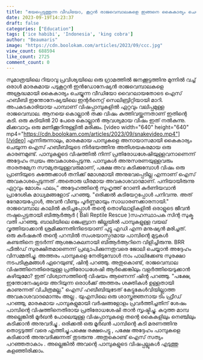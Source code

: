 ```yaml
---
title: "ഭയപ്പെടുത്തുന്ന വീഡിയോ, കൂറ്റൻ രാജവെമ്പാലകളെ ഇങ്ങനെ കൈകാര്യം ചെയുന്ന വീഡിയോ കണ്ടിട്ടില്ല"
date: 2023-09-19T14:23:37
draft: false
categories: ["Education"]
tags: ['ice habibi', 'Indonesia', 'king cobra']
author: "Beaumaris"
image: "https://cdn.boolokam.com/articles/2023/09/ccc.jpg"
view_count: 688594
like_count: 2725
comment_count: 0
---
```


സുമാത്രയിലെ റിയാവു പ്രവിശ്യയിലെ ഒരു ഗ്രാമത്തിൽ ജനക്കൂട്ടത്തിനു മുന്നിൽ വച്ച് ഒരാൾ മാരകമായ പടുകൂറ്റൻ ഇൻഡോനേഷ്യൻ രാജവെമ്പാലകളെ അശ്രദ്ധമായി കൈകാര്യം ചെയ്യുന്ന വീഡിയോ വൈറലായതോടെ ഐസ് ഹബീബി ഇന്തോനേഷ്യയിലെ ഇന്റർനെറ്റ് സെലിബ്രിറ്റിയായി മാറി. അപകടകാരിയായ പാമ്പാണ് വിഷപ്പാമ്പുകളിൽ ഏറ്റവും വലിപ്പമുള്ള രാജവെമ്പാല. ആനയെ കൊല്ലാൻ തക്ക വിഷം കുത്തിവയ്ക്കുന്നതാണ് ഇതിന്റെ കടി. ഒരു കടിയിൽ 20 പേരെ കൊല്ലാൻ ആവശ്യമായ വിഷം ഇത് നൽകുന്നു. മിക്കവാറും ഒരു മണിക്കൂറിനുള്ളിൽ മരിക്കും. [video width="640" height="640" mp4="https://cdn.boolokam.com/articles/2023/09/snakevideo.mp4"][/video] എന്നിരുന്നാലും, മാരകമായ പാമ്പുകളെ അനായാസമായി കൈകാര്യം ചെയുന്ന ഐസ് ഹബീബിയുടെ നിർഭയത്തിനു അതിശയകരമായ ഒരു കാരണമുണ്ട്. പാമ്പുകളുടെ വിഷത്തിൽ നിന്ന് പ്രതിരോധശേഷിയുള്ളവനാണെന്ന് അദ്ദേഹം സ്വയം അവകാശപ്പെടുന്നു. പാമ്പുകൾ അനുസരണയുള്ളവരും താരതമ്യേന സൗമ്യതയുള്ളവരുമാണ്, പക്ഷേ അവ കടിക്കുമ്പോൾ വിഷം ഒരു പ്രാണിയുടെ കുത്തേക്കാൾ തനിക്ക് മോശമായി അനുഭവപ്പെടില്ല എന്നാണ് ഐസ് അവകാശപ്പെടുന്നത് .അതൊരു ധീരമായ അവകാശവാദമാണ്. പനിയായിരുന്നു ഏറ്റവും മോശം ഫലം,” അദ്ദേഹത്തിന്റെ സുഹൃത്ത് റോണി കുർണിയവാൻ പ്രാദേശിക മാധ്യമങ്ങളോട് പറഞ്ഞു. "ഒരിക്കൽ കടിയേറ്റപ്പോൾ പനിവന്നു. അത് ഭേദമായപ്പോൾ, അവൻ വീണ്ടും പൂർണ്ണമായും സാധാരണക്കാരനായി." രാജവെമ്പാല കാലിൽ കടിച്ചപ്പോൾ തന്റെ തൊഴിലാളികളിൽ ഒരാളുടെ ജീവൻ നഷ്ടപ്പെട്ടതായി ബിആർആർ ( Bali Reptile Rescue )സഹസ്ഥാപക സിന്റ സുക്മ വതി പറഞ്ഞു. ബാലിയിലെ ജെംബ്രാന ജില്ലയിൽ പാമ്പുകളുള്ള വയല് വൃത്തിയാക്കാൻ ശ്രമിക്കുന്നതിനിടെയാണ് പുട്ടു എഡി എന്ന മനുഷ്യൻ മരിച്ചത്. ഒരു കർഷകൻ തന്റെ പറമ്പിൽ സംശയാസ്പദമായ പാമ്പിന്റെ മുട്ടകൾ കണ്ടതിനെ തുടർന്ന് ആശങ്കാകുലനായി ബിആർആറിനെ വിളിച്ചിരുന്നു. BRR ഫീൽഡ് സുരക്ഷിതമാണെന്ന് പ്രഖ്യാപിക്കുന്നതുവരെ ജോലി ചെയ്യാൻ അദ്ദേഹം വിസമ്മതിച്ചു. അത്തരം പാമ്പുകളെ നേരിടുമ്പോൾ നാം പാലിക്കേണ്ട സുരക്ഷാ നടപടിക്രമങ്ങൾ ഏറെയുണ്ട്, ഷിന്റ പറഞ്ഞു. അതുകൊണ്ട്, രാജവെമ്പാല വിഷത്തിനെതിരെയുള്ള പ്രതിരോധശേഷി ആർക്കെങ്കിലും വളർത്തിയെടുക്കാൻ കഴിയുമോ? ഇത് വിശ്വാസത്തിന്റെ വിഷയം ആണെന്ന് ഷിന്റ പറഞ്ഞു. "പക്ഷേ, ഇന്തോനേഷ്യയെ അറിയുന്ന ഒരാൾക്ക് അത്തരം ശക്തികൾ ഉള്ളതായി കാണുന്നത് വിചിത്രമല്ല." ഐസ് ഹബീബിയുടേത് കേട്ടുകേൾവിയില്ലാത്ത അവകാശവാദമൊന്നും അല്ല . യുഎസിലെ ഒരു ശാസ്ത്രജ്ഞനായ ടിം ഫ്രീഡ് പറഞ്ഞു, മാരകമായ പാമ്പുകളുമായി വർഷങ്ങളോളം പ്രവർത്തിച്ചതിന് ശേഷം പാമ്പിന്റെ വിഷത്തിനെതിരായ പ്രതിരോധശേഷി താൻ സൃഷ്ടിച്ചു. കറുത്ത മാമ്പ അല്ലെങ്കിൽ മൂർഖൻ പോലെയുള്ള വിഷപ്പാമ്പുകളെ തന്റെ കൈകളിലും നെഞ്ചിലും കടിക്കാൻ അനുവദിച്ചു . ഒരിക്കൽ ഒരു മൂർഖൻ പാമ്പിന്റെ കടി മരണത്തിനു തൊട്ടടുത്ത് വരെ എത്തിച്ചു.പക്ഷെ രക്ഷപെട്ടു , പക്ഷേ അദ്ദേഹം പാമ്പുകളെ കടിക്കാൻ അനുവദിക്കുന്നത് തുടരുന്നു .അതുകൊണ്ട് ഐസ് സത്യം പറഞ്ഞതാകാം . അല്ലെങ്കിൽ അവന്റെ പാമ്പുകളുടെ വിഷപ്പല്ലുകൾ എടുത്തു കളഞ്ഞിരിക്കാം.

